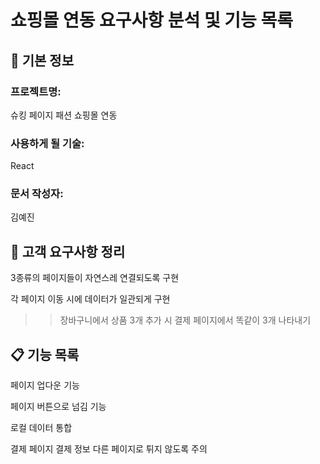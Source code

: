 # 쇼핑몰 연동 요구사항 분석 및 기능 목록

## 📌 기본 정보
### 프로젝트명: 
슈킹 페이지 패션 쇼핑몰 연동 

### 사용하게 될 기술: 
React

### 문서 작성자: 
김예진

## 📝 고객 요구사항 정리
3종류의 페이지들이 자연스레 연결되도록 구현

각 페이지 이동 시에 데이터가 일관되게 구현
  >> 장바구니에서 상품 3개 추가 시 결제 페이지에서 똑같이 3개 나타내기

## 📋 기능 목록
페이지 업다운 기능

페이지 버튼으로 넘김 기능

로컬 데이터 통합

결제 페이지 결제 정보 다른 페이지로 튀지 않도록 주의
